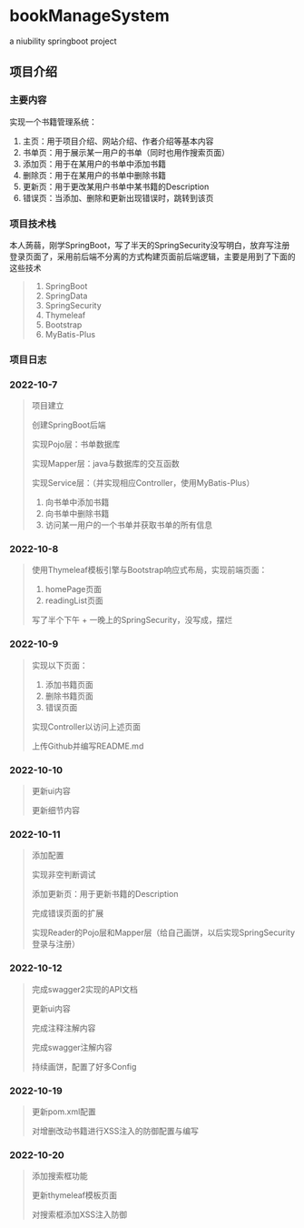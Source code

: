 # bookManageSystem
a niubility springboot project

## 项目介绍

### 主要内容

实现一个书籍管理系统：

1. 主页：用于项目介绍、网站介绍、作者介绍等基本内容
2. 书单页：用于展示某一用户的书单（同时也用作搜索页面）
3. 添加页：用于在某用户的书单中添加书籍
4. 删除页：用于在某用户的书单中删除书籍
4. 更新页：用于更改某用户书单中某书籍的Description
5. 错误页：当添加、删除和更新出现错误时，跳转到该页

### 项目技术栈

本人蒟蒻，刚学SpringBoot，写了半天的SpringSecurity没写明白，放弃写注册登录页面了，采用前后端不分离的方式构建页面前后端逻辑，主要是用到了下面的这些技术

> 1. SpringBoot
> 1. SpringData
> 1. SpringSecurity
> 2. Thymeleaf
> 3. Bootstrap
> 4. MyBatis-Plus

### 项目日志

### 2022-10-7

> 项目建立
>
> 创建SpringBoot后端
>
> 实现Pojo层：书单数据库
>
> 实现Mapper层：java与数据库的交互函数
>
> 实现Service层：（并实现相应Controller，使用MyBatis-Plus）
>
> 	1. 向书单中添加书籍
> 	2. 向书单中删除书籍
> 	3. 访问某一用户的一个书单并获取书单的所有信息

### 2022-10-8

>使用Thymeleaf模板引擎与Bootstrap响应式布局，实现前端页面：
>
>1. homePage页面
>2. readingList页面
>
>写了半个下午 + 一晚上的SpringSecurity，没写成，摆烂

### 2022-10-9

> 实现以下页面：
>
> 1. 添加书籍页面
> 2. 删除书籍页面
> 3. 错误页面
>
> 实现Controller以访问上述页面
>
> 上传Github并编写README.md

### 2022-10-10

> 更新ui内容
>
> 更新细节内容

### 2022-10-11

> 添加配置
>
> 实现非空判断调试
>
> 添加更新页：用于更新书籍的Description
>
> 完成错误页面的扩展
>
> 实现Reader的Pojo层和Mapper层（给自己画饼，以后实现SpringSecurity登录与注册）

### 2022-10-12

> 完成swagger2实现的API文档
>
> 更新ui内容
>
> 完成注释注解内容
>
> 完成swagger注解内容
>
> 持续画饼，配置了好多Config

### 2022-10-19

> 更新pom.xml配置
>
> 对增删改动书籍进行XSS注入的防御配置与编写

### 2022-10-20

> 添加搜索框功能
>
> 更新thymeleaf模板页面
>
> 对搜索框添加XSS注入防御
